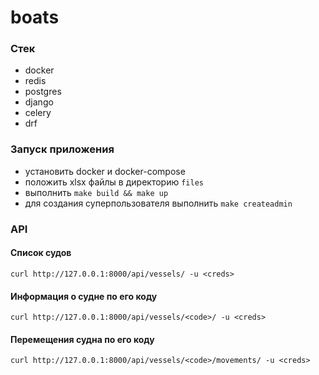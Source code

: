 # boats

### Стек
 - docker
 - redis
 - postgres
 - django
 - celery
 - drf

### Запуск приложения
- установить docker и docker-compose 
- положить xlsx файлы в директорию `files` 
- выполнить `make build && make up`
- для создания суперпользователя выполнить `make createadmin`

### API

#### Список судов
```
curl http://127.0.0.1:8000/api/vessels/ -u <creds>
```
#### Информация о судне по его коду
```
curl http://127.0.0.1:8000/api/vessels/<code>/ -u <creds>
```

#### Перемещения судна по его коду
```
curl http://127.0.0.1:8000/api/vessels/<code>/movements/ -u <creds>
```